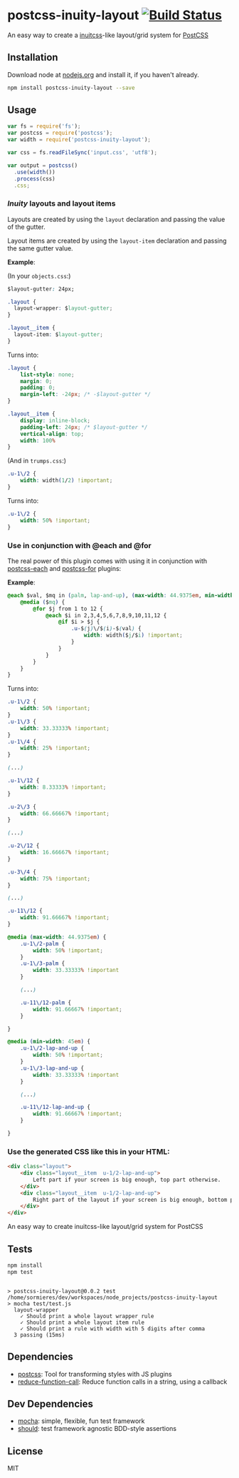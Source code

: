 # postcss-inuity-layout [![Build Status](https://travis-ci.org/laruiss/postcss-inuity-layout.png?branch=master)](https://travis-ci.org/laruiss/postcss-inuity-layout)

An easy way to create a [inuitcss]-like layout/grid system for [PostCSS]

[PostCSS]: https://github.com/postcss/postcss
[inuitcss]: https://github.com/inuitcss

## Installation

Download node at [nodejs.org](http://nodejs.org) and install it, if you haven't already.

```sh
npm install postcss-inuity-layout --save
```

## Usage

```js
var fs = require('fs');
var postcss = require('postcss');
var width = require('postcss-inuity-layout');

var css = fs.readFileSync('input.css', 'utf8');

var output = postcss()
  .use(width())
  .process(css)
  .css;
```

### *Inuity* layouts and layout items

Layouts are created by using the `layout` declaration and passing the value of the gutter.

Layout items are created by using the `layout-item` declaration and passing the same gutter value.

**Example**:

(In your `objects.css`:)

```css
$layout-gutter: 24px;

.layout {
  layout-wrapper: $layout-gutter;
}

.layout__item {
  layout-item: $layout-gutter;
}
```

Turns into:

```css
.layout {
    list-style: none;
    margin: 0;
    padding: 0;
    margin-left: -24px; /* -$layout-gutter */
}

.layout__item {
    display: inline-block;
    padding-left: 24px; /* $layout-gutter */
    vertical-align: top;
    width: 100%
}
```

(And in `trumps.css`:)

```css
.u-1\/2 {
    width: width(1/2) !important;
}
```

Turns into:

```css
.u-1\/2 {
    width: 50% !important;
}
```

### Use in conjunction with @each and @for

The real power of this plugin comes with using it in conjunction with [postcss-each] and [postcss-for] plugins:

[postcss-each]: https://github.com/outpunk/postcss-each
[postcss-for]: https://github.com/antyakushev/postcss-for

**Example**:

```css
@each $val, $mq in (palm, lap-and-up), (max-width: 44.9375em, min-width: 45em) {
    @media ($mq) {
        @for $j from 1 to 12 {
            @each $i in 2,3,4,5,6,7,8,9,10,11,12 {
                @if $i > $j {
                    .u-$(j)\/$(i)-$(val) {
                        width: width($j/$i) !important;
                    }
                }
            }
        }
    }
}
```

Turns into:

```css
.u-1\/2 {
    width: 50% !important;
}
.u-1\/3 {
    width: 33.33333% !important;
}
.u-1\/4 {
    width: 25% !important;
}

(...)

.u-1\/12 {
    width: 8.33333% !important;
}

.u-2\/3 {
    width: 66.66667% !important;
}

(...)

.u-2\/12 {
    width: 16.66667% !important;
}

.u-3\/4 {
    width: 75% !important;
}

(...)

.u-11\/12 {
    width: 91.66667% !important;
}

@media (max-width: 44.9375em) {
    .u-1\/2-palm {
        width: 50% !important;
    }
    .u-1\/3-palm {
        width: 33.33333% !important
    }

    (...)

    .u-11\/12-palm {
        width: 91.66667% !important;
    }

}

@media (min-width: 45em) {
    .u-1\/2-lap-and-up {
        width: 50% !important;
    }
    .u-1\/3-lap-and-up {
        width: 33.33333% !important
    }

    (...)

    .u-11\/12-lap-and-up {
        width: 91.66667% !important;
    }

}
```

### Use the generated CSS like this in your HTML:

```html
<div class="layout">
    <div class="layout__item  u-1/2-lap-and-up">
        Left part if your screen is big enough, top part otherwise.
    </div>
    <div class="layout__item  u-1/2-lap-and-up">
        Right part of the layout if your screen is big enough, bottom part otherwise.
    </div>
</div>
```

An easy way to create inuitcss-like layout/grid system for PostCSS

## Tests

```sh
npm install
npm test
```
```

> postcss-inuity-layout@0.0.2 test /home/sormieres/dev/workspaces/node_projects/postcss-inuity-layout
> mocha test/test.js
  layout-wrapper
    ✓ Should print a whole layout wrapper rule
    ✓ Should print a whole layout item rule
    ✓ Should print a rule with width with 5 digits after comma
  3 passing (15ms)

```

## Dependencies

- [postcss](https://github.com/postcss/postcss): Tool for transforming styles with JS plugins
- [reduce-function-call](https://github.com/MoOx/reduce-function-call): Reduce function calls in a string, using a callback

## Dev Dependencies

- [mocha](https://github.com/mochajs/mocha): simple, flexible, fun test framework
- [should](https://github.com/shouldjs/should.js): test framework agnostic BDD-style assertions


## License

MIT
